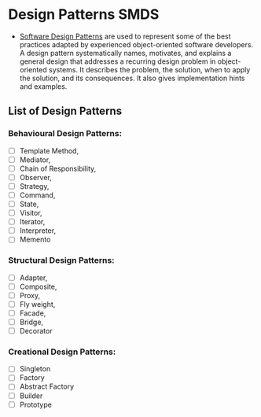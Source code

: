 # Design Patterns SMDS
- [Software Design Patterns](https://www.geeksforgeeks.org/software-design-patterns/) are used to represent some of the best practices adapted by experienced object-oriented software developers. A design pattern systematically names, motivates, and explains a general design that addresses a recurring design problem in object-oriented systems.  It describes the problem, the solution, when to apply the solution, and its consequences. It also gives implementation hints and examples.

## List of Design Patterns
### Behavioural Design Patterns:
- [ ] Template Method,
- [ ] Mediator,
- [ ] Chain of Responsibility,
- [ ] Observer,
- [ ] Strategy,
- [ ] Command,
- [ ] State,
- [ ] Visitor,
- [ ] Iterator,
- [ ] Interpreter,
- [ ] Memento
### Structural Design Patterns:
- [ ] Adapter,
- [ ] Composite,
- [ ] Proxy,
- [ ] Fly weight,
- [ ] Facade,
- [ ] Bridge,
- [ ] Decorator
### Creational Design Patterns:
- [ ] Singleton
- [ ] Factory
- [ ] Abstract Factory
- [ ] Builder
- [ ] Prototype
